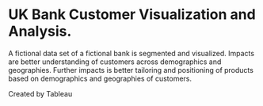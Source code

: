 # UK Bank Customer Visualization and Analysis.
A fictional data set of a fictional bank is segmented and visualized. Impacts are better understanding of customers across demographics and geographies.  Further impacts is better tailoring and positioning of products based on demographics and geographies of customers.

Created by Tableau
